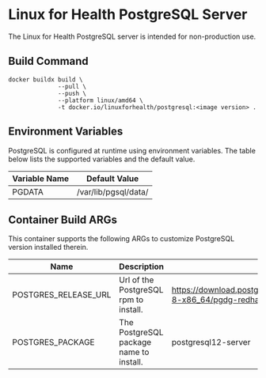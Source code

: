 # Linux for Health PostgreSQL Server

The Linux for Health PostgreSQL server is intended for non-production use.

## Build Command

```
docker buildx build \
              --pull \
              --push \
              --platform linux/amd64 \
              -t docker.io/linuxforhealth/postgresql:<image version> .
```

## Environment Variables

PostgreSQL is configured at runtime using environment variables. The table below
lists the supported variables and the default value.

| Variable Name | Default Value        |
| ------------- | -------------------- |
| PGDATA        | /var/lib/pgsql/data/ |

## Container Build ARGs

This container supports the following ARGs to customize PostgreSQL version installed therein.

| Name | Description | Default Value        |
| ---- | ---- | ---- |
| POSTGRES_RELEASE_URL | Url of the PostgreSQL rpm to install. | https://download.postgresql.org/pub/repos/yum/reporpms/EL-8-x86_64/pgdg-redhat-repo-latest.noarch.rpm |
| POSTGRES_PACKAGE | The PostgreSQL package name to install. | postgresql12-server |
